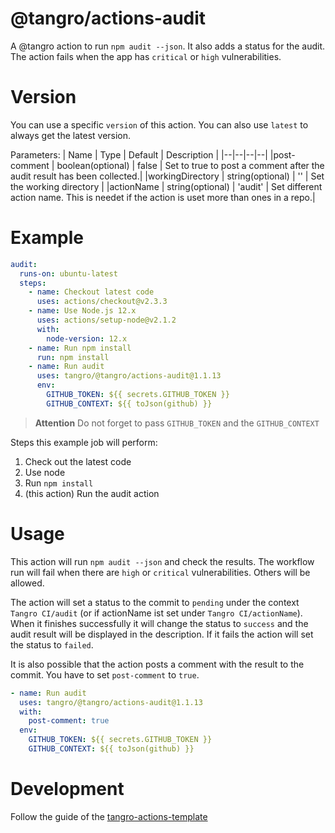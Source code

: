 # @tangro/actions-audit

A @tangro action to run `npm audit --json`. It also adds a status for the audit. The action fails when the app has `critical` or `high` vulnerabilities.

# Version

You can use a specific `version` of this action. You can also use `latest` to always get the latest version.

Parameters:
| Name | Type | Default | Description |
|--|--|--|--|
|post-comment | boolean(optional) | false | Set to true to post a comment after the audit result has been collected.|
|workingDirectory | string(optional) | '' | Set the working directory |
|actionName | string(optional) | 'audit' | Set different action name. This is needet if the action is uset more than ones in a repo.|

# Example

```yml
audit:
  runs-on: ubuntu-latest
  steps:
    - name: Checkout latest code
      uses: actions/checkout@v2.3.3
    - name: Use Node.js 12.x
      uses: actions/setup-node@v2.1.2
      with:
        node-version: 12.x
    - name: Run npm install
      run: npm install
    - name: Run audit
      uses: tangro/@tangro/actions-audit@1.1.13
      env:
        GITHUB_TOKEN: ${{ secrets.GITHUB_TOKEN }}
        GITHUB_CONTEXT: ${{ toJson(github) }}
```

> **Attention** Do not forget to pass `GITHUB_TOKEN` and the `GITHUB_CONTEXT`

Steps this example job will perform:

1. Check out the latest code
2. Use node
3. Run `npm install`
4. (this action) Run the audit action

# Usage

This action will run `npm audit --json` and check the results. The workflow run will fail when there are `high` or `critical` vulnerabilities. Others will be allowed.

The action will set a status to the commit to `pending` under the context `Tangro CI/audit` (or if actionName ist set under `Tangro CI/actionName`). When it finishes successfully it will change the status to `success` and the audit result will be displayed in the description. If it fails the action will set the status to `failed`.

It is also possible that the action posts a comment with the result to the commit. You have to set `post-comment` to `true`.

```yml
- name: Run audit
  uses: tangro/@tangro/actions-audit@1.1.13
  with:
    post-comment: true
  env:
    GITHUB_TOKEN: ${{ secrets.GITHUB_TOKEN }}
    GITHUB_CONTEXT: ${{ toJson(github) }}
```

# Development

Follow the guide of the [tangro-actions-template](https://github.com/tangro/tangro-actions-template)
